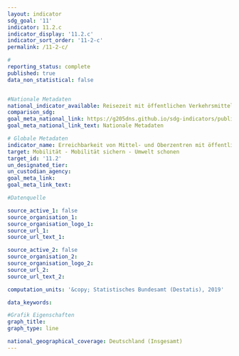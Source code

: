 ```yaml
---
layout: indicator                       
sdg_goal: '11'                       
indicator: 11.2.c                       
indicator_display: '11.2.c'                       
indicator_sort_order: '11-2-c'                       
permalink: /11-2-c/                       

#                       
reporting_status: complete                       
published: true                       
data_non_statistical: false                       


#Nationale Metadaten                       
national_indicator_available: Reisezeit mit öffentlichen Verkehrsmitteln zum nächsten Mittel- oder Oberzentrum                       
comparison_sdg:                       
goal_meta_national_link: https://g205dns.github.io/sdg-indicators/public/MetaDe/11.2.c.pdf
goal_meta_national_link_text: Nationale Metadaten                       

# Globale Metadaten                       
indicator_name: Erreichbarkeit von Mittel- und Oberzentren mit öffentlichen Verkehrsmitteln                       
target: Mobilität - Mobilität sichern - Umwelt schonen                       
target_id: '11.2'                       
un_designated_tier:                        
un_custodian_agency:                        
goal_meta_link:                        
goal_meta_link_text:                        

#Datenquelle                       

source_active_1: false                       
source_organisation_1:                        
source_organisation_logo_1:                        
source_url_1:                        
source_url_text_1:                        

source_active_2: false                       
source_organisation_2:                        
source_organisation_logo_2:                        
source_url_2:                        
source_url_text_2:                        

computation_units: '&copy; Statistisches Bundesamt (Destatis), 2019'                       

data_keywords:                        

#Grafik Eigenschaften                       
graph_title:                        
graph_type: line                       

national_geographical_coverage: Deutschland (Insgesamt)
---
```

